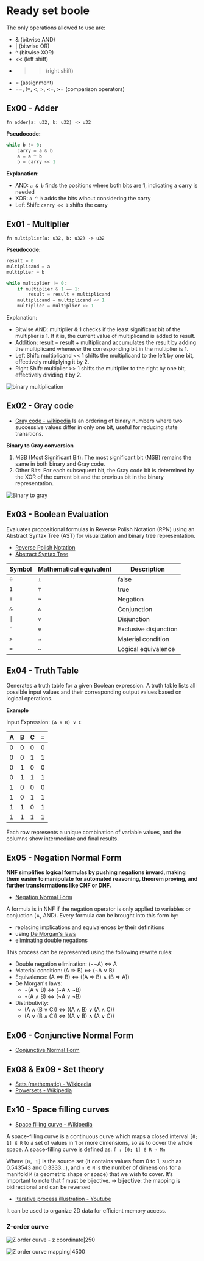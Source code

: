 # Ready set boole

The only operations allowed to use are:
- & (bitwise AND)
- | (bitwise OR)
- ^ (bitwise XOR)
- << (left shift)
- >> (right shift)
- = (assignment)
- ==, !=, <, >, <=, >= (comparison operators)


## Ex00 - Adder

`fn adder(a: u32, b: u32) -> u32`

**Pseudocode:**
```python
while b != 0:
    carry = a & b
    a = a ^ b
    b = carry << 1
```

**Explanation:**
- AND: `a & b` finds the positions where both bits are 1, indicating a carry is needed
- XOR: `a ^ b` adds the bits wihout considering the carry
- Left Shift: `carry << 1` shifts the carry

## Ex01 - Multiplier

`fn multiplier(a: u32, b: u32) -> u32`

**Pseudocode:**
```python
result = 0
multiplicand = a
multiplier = b

while multiplier != 0:
    if multiplier & 1 == 1:
        result = result + multiplicand
    multiplicand = multiplicand << 1
    multiplier = multiplier >> 1

```

Explanation:
- Bitwise AND: multiplier & 1 checks if the least significant bit of the multiplier is 1. If it is, the current value of multiplicand is added to result.
- Addition: result = result + multiplicand accumulates the result by adding the multiplicand whenever the corresponding bit in the multiplier is 1.
- Left Shift: multiplicand << 1 shifts the multiplicand to the left by one bit, effectively multiplying it by 2.
- Right Shift: multiplier >> 1 shifts the multiplier to the right by one bit, effectively dividing it by 2.

![binary multiplication](https://mathmonks.com/wp-content/uploads/2024/02/Binary-Multiplication.jpg)

## Ex02 - Gray code
- [Gray code - wikipedia](https://en.wikipedia.org/wiki/Gray_code#Constructing_an_n-bit_Gray_code)
Is an ordering of binary numbers where two successive values differ in only one bit, useful for reducing state transitions.

**Binary to Gray conversion**
1. MSB (Most Significant Bit): The most significant bit (MSB) remains the same in both binary and Gray code.
2. Other Bits: For each subsequent bit, the Gray code bit is determined by the XOR of the current bit and the previous bit in the binary representation.

![Binary to gray](https://media.geeksforgeeks.org/wp-content/uploads/20220420085103/Screenshot695-300x191.png)

## Ex03 - Boolean Evaluation

Evaluates propositional formulas in Reverse Polish Notation (RPN) using an Abstract Syntax Tree (AST) for visualization and binary tree representation.
- [Reverse Polish Notation](https://en.wikipedia.org/wiki/Reverse_Polish_notation)
- [Abstract Syntax Tree](https://en.wikipedia.org/wiki/Abstract_syntax_tree)

| Symbol | Mathematical equivalent | Description           |
|--------|-------------------------|-----------------------|
|  `0`   | `⊥`                     | false                 |
|  `1`   | `⊤`                     | true                  |
|  `!`   | `¬`                     | Negation              |
|  `&`   | `∧`                     | Conjunction           |
|  `│`   | `∨`                     | Disjunction           |
|  `ˆ`   | `⊕`                     | Exclusive disjunction |
|  `>`   | `⇒`                     | Material condition    |
|  `=`   | `⇔`                     | Logical equivalence   |


## Ex04 - Truth Table

Generates a truth table for a given Boolean expression. A truth table lists all possible input values and their corresponding output values based on logical operations.

**Example**

Input Expression: `(A ∧ B) ∨ C`

| A | B | C | = |
|---|---|---|---|
| 0 | 0 | 0 | 0 |
| 0 | 0 | 1 | 1 |
| 0 | 1 | 0 | 0 |
| 0 | 1 | 1 | 1 |
| 1 | 0 | 0 | 0 |
| 1 | 0 | 1 | 1 |
| 1 | 1 | 0 | 1 |
| 1 | 1 | 1 | 1 |

Each row represents a unique combination of variable values, and the columns show intermediate and final results.

## Ex05 - Negation Normal Form
**NNF simplifies logical formulas by pushing negations inward, making them easier to manipulate for automated reasoning, theorem proving, and further transformations like CNF or DNF.**

- [Negation Normal Form](https://en.wikipedia.org/wiki/Negation_normal_form)

A formula is in NNF if the negation operator is only applied to variables or conjuction (∧, AND).
Every formula can be brought into this form by:
- replacing implications and equivalences by their definitions
- using [De Morgan's laws](https://en.wikipedia.org/wiki/De_Morgan%27s_laws)
- eliminating double negations

This process can be represented using the following rewrite rules:
- Double negation elimination: (¬¬A) ⇔ A
- Material condition: (A ⇒ B) ⇔ (¬A ∨ B)
- Equivalence: (A ⇔ B) ⇔ ((A ⇒ B) ∧ (B ⇒ A))
- De Morgan's laws: 
    - ¬(A ∨ B) ⇔ (¬A ∧ ¬B)
    - ¬(A ∧ B) ⇔ (¬A ∨ ¬B)
- Distributivity:
    - (A ∧ (B ∨ C)) ⇔ ((A ∧ B) ∨ (A ∧ C))
    - (A ∨ (B ∧ C)) ⇔ ((A ∨ B) ∧ (A ∨ C))

## Ex06 - Conjunctive Normal Form
- [Conjunctive Normal Form](https://en.wikipedia.org/wiki/Conjunctive_normal_form)

## Ex08 & Ex09 - Set theory
- [Sets (mathematic) - Wikipedia](https://en.wikipedia.org/wiki/Set_(mathematics))
- [Powersets - Wikipedia](https://en.wikipedia.org/wiki/Power_set)

## Ex10 - Space filling curves
- [Space filling curve - Wikipedia](https://en.wikipedia.org/wiki/Space-filling_curve)

A space-filling curve is a continuous curve which maps a closed interval `[0; 1] ∈ R` to a set of values in 1 or more dimensions, so as to cover the whole space. A space-filling curve is defined as: 
`f : [0; 1] ∈ R → Mn`

Where `[0, 1]` is the source set (it contains values from 0 to 1, such as 0.543543 and 0.3333...), and `n ∈ N` is the number of dimensions for a manifold `M` (a geometric shape or space) that we wish to cover. It’s important to note that f must be bijective.
-> **bijective**: the mapping is bidirectional and can be reversed

- [Iterative process illustration - Youtube](https://www.youtube.com/playlist?list=PLKXWoWb0qgQ98keBfZV9N2aEqIx-le9Mw)

It can be used to organize 2D data for efficient memory access.

### Z-order curve
![Z order curve - z coordinate|250](https://upload.wikimedia.org/wikipedia/commons/3/33/Zcurve45bits.png)

![Z order curve mapping|4500](https://upload.wikimedia.org/wikipedia/commons/thumb/2/29/Z-curve45.svg/569px-Z-curve45.svg.png)
